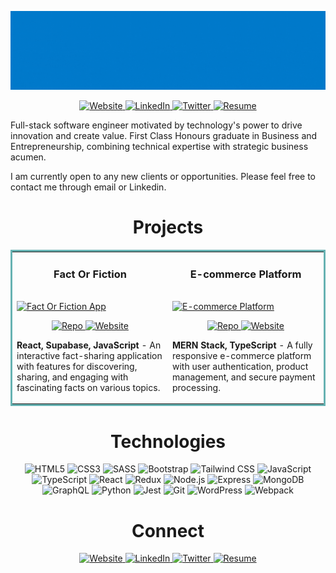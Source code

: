 ![Animated Banner](/gif/banner.gif)

<p align="center">
  <a href="https://theshaunwilson.com/" target="_blank">
    <img src="https://img.shields.io/badge/Website-007ACC?style=for-the-badge&logo=google-chrome&logoColor=white" alt="Website" />
  </a>
  <a href="https://www.linkedin.com/in/shaunbrianwilson/" target="_blank">
    <img src="https://img.shields.io/badge/LinkedIn-007ACC?style=for-the-badge&logo=linkedin&logoColor=white" alt="LinkedIn" />
  </a>
  <a href="https://x.com/theshaunwilsxn" target="_blank">
    <img src="https://img.shields.io/badge/Twitter-007ACC?style=for-the-badge&logo=x&logoColor=white" alt="Twitter" />
  </a>
  <a href="https://your-resume-url.com" target="_blank">
    <img src="https://img.shields.io/badge/Resume-007ACC?style=for-the-badge&logo=readme&logoColor=white" alt="Resume" />
  </a>
</p>

Full-stack software engineer motivated by technology's power to drive innovation and create value. First Class Honours graduate in Business and Entrepreneurship, combining technical expertise with strategic business acumen.

I am currently open to any new clients or opportunities. Please feel free to contact me through email or Linkedin.

<h1 align="center">Projects</h1>
<table bordercolor="#66b2b2">
  <tr>
    <td width="50%" valign="top">
      <h3 align="center">Fact Or Fiction</h3>
        <br />
        <a target="_blank" href="https://fact-or-fiction-shaun.netlify.app/">
            <img src="path-to-your-project-gif.gif" width="100%" alt="Fact Or Fiction App"/>
        </a>
        <br />
        <p align="center">
          <a href="https://github.com/theshaunwilson/full-stack-fact-sharing-app" target="_blank">
            <img src="https://img.shields.io/badge/Repo-007ACC?style=for-the-badge&logo=github&logoColor=white" alt="Repo" />
          </a>  
          <a href="https://fact-or-fiction-shaun.netlify.app/" target="_blank">
            <img src="https://img.shields.io/badge/Website-007ACC?style=for-the-badge&logo=google-chrome&logoColor=white" alt="Website" />
          </a>
      </p>
        <p><strong>React, Supabase, JavaScript</strong> - An interactive fact-sharing application with features for discovering, sharing, and engaging with fascinating facts on various topics.</p>
    </td>
    <td width="50%" valign="top">
      <h3 align="center">E-commerce Platform</h3>
        <br />
      <a target="_blank" href="https://your-ecommerce-project-url.com">
            <img src="path-to-your-ecommerce-project-gif.gif" width="100%"  alt="E-commerce Platform"/>
        </a>
        <br />
        <p align="center">
          <a href="https://github.com/your-username/ecommerce-platform" target="_blank">
            <img src="https://img.shields.io/badge/Repo-007ACC?style=for-the-badge&logo=github&logoColor=white" alt="Repo" />
          </a>
          <a href="https://your-ecommerce-project-url.com" target="_blank">
            <img src="https://img.shields.io/badge/Website-007ACC?style=for-the-badge&logo=google-chrome&logoColor=white" alt="Website" />
          </a>
      </p>
        <p><strong>MERN Stack, TypeScript</strong> - A fully responsive e-commerce platform with user authentication, product management, and secure payment processing.</p>
    </td>
  </tr>
</table>

<h1 align="center">Technologies</h1>

<p align="center">
    <img src="https://img.shields.io/badge/HTML5-007ACC?style=for-the-badge&logo=html5&logoColor=white" alt="HTML5" />
    <img src="https://img.shields.io/badge/CSS3-007ACC?style=for-the-badge&logo=css3&logoColor=white" alt="CSS3" />
    <img src="https://img.shields.io/badge/SASS-007ACC?style=for-the-badge&logo=sass&logoColor=white" alt="SASS" />
    <img src="https://img.shields.io/badge/Bootstrap-007ACC?style=for-the-badge&logo=bootstrap&logoColor=white" alt="Bootstrap" />
    <img src="https://img.shields.io/badge/Tailwind_CSS-007ACC?style=for-the-badge&logo=tailwind-css&logoColor=white" alt="Tailwind CSS" />
    <img src="https://img.shields.io/badge/JavaScript-007ACC?style=for-the-badge&logo=javascript&logoColor=white" alt="JavaScript" />
    <img src="https://img.shields.io/badge/TypeScript-007ACC?style=for-the-badge&logo=typescript&logoColor=white" alt="TypeScript" />
    <img src="https://img.shields.io/badge/React-007ACC?style=for-the-badge&logo=react&logoColor=white" alt="React" />
    <img src="https://img.shields.io/badge/Redux-007ACC?style=for-the-badge&logo=redux&logoColor=white" alt="Redux" />
    <img src="https://img.shields.io/badge/Node.js-007ACC?style=for-the-badge&logo=node.js&logoColor=white" alt="Node.js" />
    <img src="https://img.shields.io/badge/Express-007ACC?style=for-the-badge&logo=express&logoColor=white" alt="Express" />
    <img src="https://img.shields.io/badge/MongoDB-007ACC?style=for-the-badge&logo=mongodb&logoColor=white" alt="MongoDB" />
    <img src="https://img.shields.io/badge/GraphQL-007ACC?style=for-the-badge&logo=graphql&logoColor=white" alt="GraphQL" />
    <img src="https://img.shields.io/badge/Python-007ACC?style=for-the-badge&logo=python&logoColor=white" alt="Python" />
    <img src="https://img.shields.io/badge/Jest-007ACC?style=for-the-badge&logo=jest&logoColor=white" alt="Jest" />
    <img src="https://img.shields.io/badge/Git-007ACC?style=for-the-badge&logo=git&logoColor=white" alt="Git" />
    <img src="https://img.shields.io/badge/WordPress-007ACC?style=for-the-badge&logo=wordpress&logoColor=white" alt="WordPress" />
    <img src="https://img.shields.io/badge/Webpack-007ACC?style=for-the-badge&logo=webpack&logoColor=white" alt="Webpack" />
</p>

<h1 align="center">Connect</h1>

<p align="center">
  <a href="https://theshaunwilson.com/" target="_blank">
    <img src="https://img.shields.io/badge/Website-007ACC?style=for-the-badge&logo=google-chrome&logoColor=white" alt="Website" />
  </a>
  <a href="https://www.linkedin.com/in/shaunbrianwilson/" target="_blank">
    <img src="https://img.shields.io/badge/LinkedIn-007ACC?style=for-the-badge&logo=linkedin&logoColor=white" alt="LinkedIn" />
  </a>
  <a href="https://x.com/theshaunwilsxn" target="_blank">
    <img src="https://img.shields.io/badge/Twitter-007ACC?style=for-the-badge&logo=x&logoColor=white" alt="Twitter" />
  </a>
  <a href="https://your-resume-url.com" target="_blank">
    <img src="https://img.shields.io/badge/Resume-007ACC?style=for-the-badge&logo=readme&logoColor=white" alt="Resume" />
  </a>
</p>
